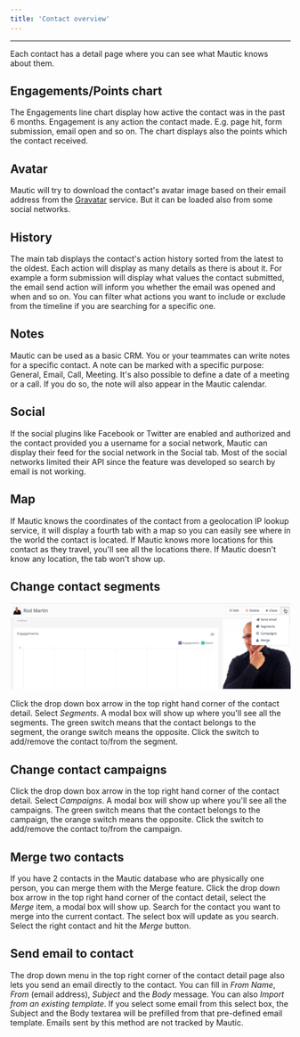 ```yaml
---
title: 'Contact overview'
---
```


---
Each contact has a detail page where you can see what Mautic knows about them.

## Engagements/Points chart

The Engagements line chart display how active the contact was in the past 6 months. Engagement is any action the contact made. E.g. page hit, form submission, email open and so on. The chart displays also the points which the contact received.

## Avatar

Mautic will try to download the contact's avatar image based on their email address from the [Gravatar](https://en.gravatar.com/) service. But it can be loaded also from some social networks.

## History

The main tab displays the contact's action history sorted from the latest to the oldest. Each action will display as many details as there is about it. For example a form submission will display what values the contact submitted, the email send action will inform you whether the email was opened and when and so on. You can filter what actions you want to include or exclude from the timeline if you are searching for a specific one.

## Notes

Mautic can be used as a basic CRM. You or your teammates can write notes for a specific contact. A note can be marked with a specific purpose: General, Email, Call, Meeting. It's also possible to define a date of a meeting or a call. If you do so, the note will also appear in the Mautic calendar.

## Social

If the social plugins like Facebook or Twitter are enabled and authorized and the contact provided you a username for a social network, Mautic can display their feed for the social network in the Social tab. Most of the social networks limited their API since the feature was developed so search by email is not working.

## Map

If Mautic knows the coordinates of the contact from a geolocation IP lookup service, it will display a fourth tab with a map so you can easily see where in the world the contact is located. If Mautic knows more locations for this contact as they travel, you'll see all the locations there. If Mautic doesn't know any location, the tab won't show up.

## Change contact segments
![](change-segments.jpg)

Click the drop down box arrow in the top right hand corner of the contact detail. Select *Segments*. A modal box will show up where you'll see all the segments. The green switch means that the contact belongs to the segment, the orange switch means the opposite. Click the switch to add/remove the contact to/from the segment.

## Change contact campaigns

Click the drop down box arrow in the top right hand corner of the contact detail. Select *Campaigns*. A modal box will show up where you'll see all the campaigns. The green switch means that the contact belongs to the campaign, the orange switch means the opposite. Click the switch to add/remove the contact to/from the campaign.

## Merge two contacts

If you have 2 contacts in the Mautic database who are physically one person, you can merge them with the Merge feature. Click the drop down box arrow in the top right hand corner of the contact detail, select the *Merge* item, a modal box will show up. Search for the contact you want to merge into the current contact. The select box will update as you search. Select the right contact and hit the *Merge* button.

## Send email to contact

The drop down menu in the top right corner of the contact detail page also lets you send an email directly to the contact. You can fill in *From Name*, *From* (email address), *Subject* and the *Body* message. You can also *Import from an existing template*. If you select some email from this select box, the Subject and the Body textarea will be prefilled from that pre-defined email template. Emails sent by this method are not tracked by Mautic.
